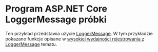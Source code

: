 # <a name="aspnet-core-loggermessage-sample"></a>Program ASP.NET Core LoggerMessage próbki

Ten przykład przedstawia użycie [LoggerMessage](https://docs.microsoft.com/dotnet/api/microsoft.extensions.logging.loggermessage). W tym przykładzie pokazano funkcje opisane w [wysokiej wydajności rejestrowania z LoggerMessage](https://docs.microsoft.com/aspnet/core/fundamentals/logging/loggermessage) tematu.
